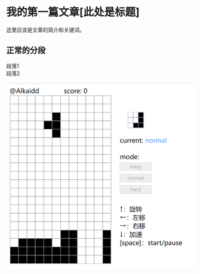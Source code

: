 # 我的第一篇文章[此处是标题]

<div>这里应该是文章的简介和关键词。</div>

## 正常的分段

段落1  
段落2

![测试图片](/static/tetris.png '测试图片标题')
